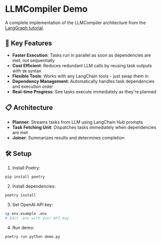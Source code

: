 # LLMCompiler Demo

A complete implementation of the LLMCompiler architecture from the [LangGraph tutorial](https://langchain-ai.github.io/langgraph/tutorials/llm-compiler/).

## 🚀 Key Features

- **Faster Execution**: Tasks run in parallel as soon as dependencies are met, not sequentially
- **Cost Efficient**: Reduces redundant LLM calls by reusing task outputs with `$N` syntax
- **Flexible Tools**: Works with any LangChain tools - just swap them in
- **Dependency Management**: Automatically handles task dependencies and execution order
- **Real-time Progress**: See tasks execute immediately as they're planned

## 📋 Architecture

- **Planner**: Streams tasks from LLM using LangChain Hub prompts
- **Task Fetching Unit**: Dispatches tasks immediately when dependencies are met
- **Joiner**: Summarizes results and determines completion

## 🛠️ Setup

1. Install Poetry:
```bash
pip install poetry
```

2. Install dependencies:
```bash
poetry install
```

3. Set OpenAI API key:
```bash
cp env.example .env
# Edit .env with your API key
```

4. Run demo:
```bash
poetry run python demo.py
```

